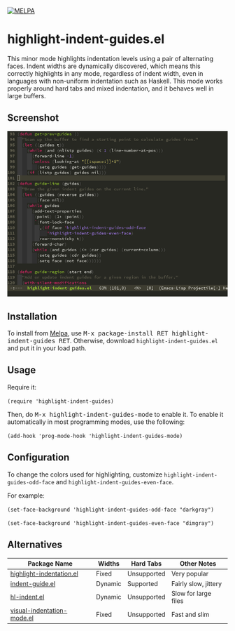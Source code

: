[![MELPA](https://melpa.org/packages/highlight-indent-guides-badge.svg)](https://melpa.org/#/highlight-indent-guides)

highlight-indent-guides.el
==========================

This minor mode highlights indentation levels using a pair of alternating faces.
Indent widths are dynamically discovered, which means this correctly highlights
in any mode, regardless of indent width, even in languages with non-uniform
indentation such as Haskell. This mode works properly around hard tabs and mixed
indentation, and it behaves well in large buffers.

Screenshot
----------

![highlight-indent-guides screenshot](highlight-indent-guides-screenshot.png)

Installation
------------

To install from [Melpa](http://melpa.org/#/getting-started), use <kbd>M-x
package-install RET highlight-indent-guides RET</kbd>. Otherwise, download
`highlight-indent-guides.el` and put it in your load path.

Usage
-----

Require it:

`(require 'highlight-indent-guides)`

Then, do <kbd>M-x highlight-indent-guides-mode</kbd> to enable it. To enable it
automatically in most programming modes, use the following:

`(add-hook 'prog-mode-hook 'highlight-indent-guides-mode)`

Configuration
-------------

To change the colors used for highlighting, customize
`highlight-indent-guides-odd-face` and `highlight-indent-guides-even-face`.

For example:

`(set-face-background 'highlight-indent-guides-odd-face "darkgray")`

`(set-face-background 'highlight-indent-guides-even-face "dimgray")`

Alternatives
------------

Package Name                    | Widths  | Hard Tabs   | Other Notes
--------------------------------|---------|-------------|---------------------
[highlight-indentation.el][1]   | Fixed   | Unsupported | Very popular
[indent-guide.el][2]            | Dynamic | Supported   | Fairly slow, jittery
[hl-indent.el][3]               | Dynamic | Unsupported | Slow for large files
[visual-indentation-mode.el][4] | Fixed   | Unsupported | Fast and slim

[1]: https://github.com/antonj/Highlight-Indentation-for-Emacs
[2]: https://github.com/zk-phi/indent-guide
[3]: https://github.com/ikirill/hl-indent
[4]: https://github.com/skeeto/visual-indentation-mode
